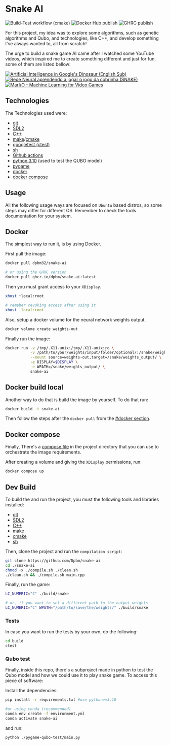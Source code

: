 # Snake AI

![Build-Test workflow (cmake)](https://github.com/Dpbm/snake-ai/actions/workflows/cmake-build-test.yml/badge.svg)
![Docker Hub publish](https://github.com/Dpbm/snake-ai/actions/workflows/dockerhub.yml/badge.svg)
![GHRC publish](https://github.com/Dpbm/snake-ai/actions/workflows/ghrc.yml/badge.svg)

For this project, my idea was to explore some algorithms, such as genetic algorithms and Qubo, and 
technologies, like C++, and develop something I've always wanted to, all from scratch! 

The urge to build a snake game AI came after I watched some YouTube videos, which inspired me to create something different and just for fun, some of them are listed bellow:

[![Artificial Intelligence in Google's Dinosaur (English Sub)](https://img.youtube.com/vi/P7XHzqZjXQs/0.jpg)](https://youtu.be/P7XHzqZjXQs)
[![Rede Neural aprendendo a jogar o jogo da cobrinha (SNAKE)
](https://img.youtube.com/vi/awz1ghokP3k/0.jpg)](https://youtu.be/awz1ghokP3k)
[![MarI/O - Machine Learning for Video Games](https://img.youtube.com/vi/qv6UVOQ0F44/0.jpg)](https://youtu.be/qv6UVOQ0F44)


## Technologies

The Technologies used were:

* [git](https://git-scm.com/)
* [SDL2](https://www.libsdl.org/)
* [C++](https://isocpp.org/)
* [make](https://www.gnu.org/software/make/)/[cmake](https://cmake.org/)
* [googletest (ctest)](https://google.github.io/googletest/)
* [sh](https://www.gnu.org/software/bash/)
* [Github actions](https://docs.github.com/en/actions)
* [python 3.10](https://www.python.org/) (used to test the QUBO model)
* [pygame](https://www.pygame.org/)
* [docker](https://www.docker.com/)
* [docker compose](https://docs.docker.com/compose/)

## Usage

All the following usage ways are focused on `Ubuntu` based distros, so some steps may differ for different OS. Remember to check the tools documentation for your system. 

## Docker

The simplest way to run it, is by using Docker. 

First pull the image:
```bash
docker pull dpbm32/snake-ai

# or using the GHRC version
docker pull ghcr.io/dpbm/snake-ai:latest
```

Then you must grant access to your `XDisplay`.

```bash
xhost +local:root

# remeber revoking access after using it
xhost -local:root
```

Also, setup a docker volume for the neural network weights output.

```bash
docker volume create weights-out
```

Finally run the image:

```bash
docker run -v /tmp/.X11-unix:/tmp/.X11-unix:ro \
           -v /path/to/your/weights/input/folder/optional/:/snake/weights_input/ \
           --mount source=weights-out,target=/snake/weights_output/ \
           -e DISPLAY=$DISPLAY \
           -e WPATH=/snake/weights_output/ \
           snake-ai
```

## Docker build local

Another way to do that is build the image by yourself. To do that run:

```bash
docker build -t snake-ai .
```

Then follow the steps after the `docker pull` from the [#docker section](#docker).

## Docker compose

Finally, There's a [compose file](compose.yaml) in the project directory that you can use to orchestrate the image requirements. 

After creating a volume and giving the `XDisplay` permissions, run:

```bash
docker compose up
```

## Dev Build

To build the and run the project, you must the following tools and libraries installed:

* [git](https://git-scm.com/)
* [SDL2](https://www.libsdl.org/)
* [C++](https://isocpp.org/)
* [make](https://www.gnu.org/software/make/)
* [cmake](https://cmake.org/)
* [sh](https://www.gnu.org/software/bash/)

Then, clone the project and run the `compilation script`:

```bash
git clone https://github.com/Dpbm/snake-ai
cd ./snake-ai
chmod +x ./compile.sh ./clean.sh
./clean.sh && ./compile.sh main.cpp
```

Finally, run the game:

```bash
LC_NUMERIC="C" ./build/snake

# or, if you want to set a different path to the output weights
LC_NUMERIC="C" WPATH="/path/to/save/the/weights/" ./build/snake

```


### Tests

In case you want to run the tests by your own, do the following:

```bash
cd build
ctest
```

### Qubo test

Finally, inside this repo, there's a subproject made in python to test the Qubo model and how we could use it to play snake game.
To access this piece of software:

Install the dependencies: 

```bash
pip install -r requirements.txt #use python>=3.10

#or using conda (recommended)
conda env create -f environment.yml
conda activate snake-ai
```

and run:

```bash
python ./pygame-qubo-test/main.py
```